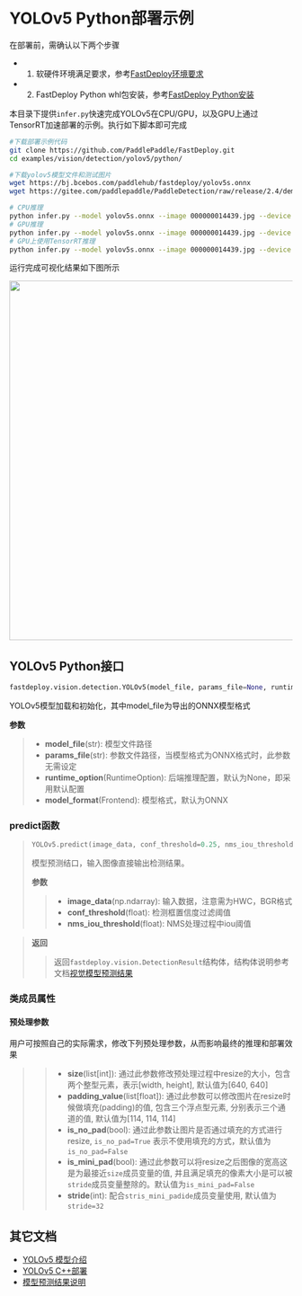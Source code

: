 # YOLOv5 Python部署示例

在部署前，需确认以下两个步骤

- 1. 软硬件环境满足要求，参考[FastDeploy环境要求](../../../../../docs/environment.md)  
- 2. FastDeploy Python whl包安装，参考[FastDeploy Python安装](../../../../../docs/quick_start)

本目录下提供`infer.py`快速完成YOLOv5在CPU/GPU，以及GPU上通过TensorRT加速部署的示例。执行如下脚本即可完成

```bash
#下载部署示例代码
git clone https://github.com/PaddlePaddle/FastDeploy.git
cd examples/vision/detection/yolov5/python/

#下载yolov5模型文件和测试图片
wget https://bj.bcebos.com/paddlehub/fastdeploy/yolov5s.onnx
wget https://gitee.com/paddlepaddle/PaddleDetection/raw/release/2.4/demo/000000014439.jpg

# CPU推理
python infer.py --model yolov5s.onnx --image 000000014439.jpg --device cpu
# GPU推理
python infer.py --model yolov5s.onnx --image 000000014439.jpg --device gpu
# GPU上使用TensorRT推理
python infer.py --model yolov5s.onnx --image 000000014439.jpg --device gpu --use_trt True
```

运行完成可视化结果如下图所示

<img width="640" src="https://user-images.githubusercontent.com/67993288/184309358-d803347a-8981-44b6-b589-4608021ad0f4.jpg">

## YOLOv5 Python接口

```python
fastdeploy.vision.detection.YOLOv5(model_file, params_file=None, runtime_option=None, model_format=Frontend.ONNX)
```

YOLOv5模型加载和初始化，其中model_file为导出的ONNX模型格式

**参数**

> * **model_file**(str): 模型文件路径
> * **params_file**(str): 参数文件路径，当模型格式为ONNX格式时，此参数无需设定
> * **runtime_option**(RuntimeOption): 后端推理配置，默认为None，即采用默认配置
> * **model_format**(Frontend): 模型格式，默认为ONNX

### predict函数

> ```python
> YOLOv5.predict(image_data, conf_threshold=0.25, nms_iou_threshold=0.5)
> ```
>
> 模型预测结口，输入图像直接输出检测结果。
>
> **参数**
>
> > * **image_data**(np.ndarray): 输入数据，注意需为HWC，BGR格式
> > * **conf_threshold**(float): 检测框置信度过滤阈值
> > * **nms_iou_threshold**(float): NMS处理过程中iou阈值

> **返回**
>
> > 返回`fastdeploy.vision.DetectionResult`结构体，结构体说明参考文档[视觉模型预测结果](../../../../../docs/api/vision_results/)

### 类成员属性
#### 预处理参数
用户可按照自己的实际需求，修改下列预处理参数，从而影响最终的推理和部署效果

> > * **size**(list[int]): 通过此参数修改预处理过程中resize的大小，包含两个整型元素，表示[width, height], 默认值为[640, 640]
> > * **padding_value**(list[float]): 通过此参数可以修改图片在resize时候做填充(padding)的值, 包含三个浮点型元素, 分别表示三个通道的值, 默认值为[114, 114, 114]
> > * **is_no_pad**(bool): 通过此参数让图片是否通过填充的方式进行resize, `is_no_pad=True` 表示不使用填充的方式，默认值为`is_no_pad=False`
> > * **is_mini_pad**(bool): 通过此参数可以将resize之后图像的宽高这是为最接近`size`成员变量的值, 并且满足填充的像素大小是可以被`stride`成员变量整除的。默认值为`is_mini_pad=False`
> > * **stride**(int): 配合`stris_mini_padide`成员变量使用, 默认值为`stride=32`



## 其它文档

- [YOLOv5 模型介绍](..)
- [YOLOv5 C++部署](../cpp)
- [模型预测结果说明](../../../../../docs/api/vision_results/)
